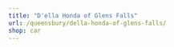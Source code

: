 ```yaml
---
title: "D'ella Honda of Glens Falls"
url: /queensbury/della-honda-of-glens-falls/
shop: car
---
```

